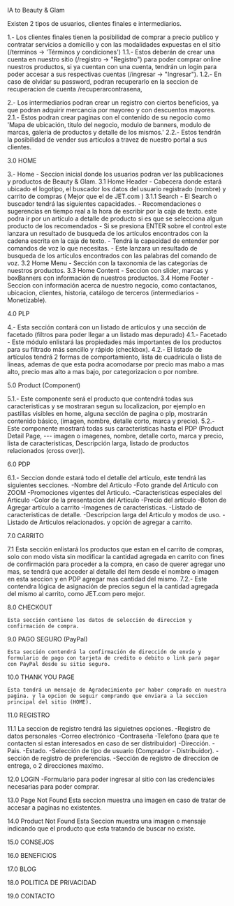 IA to Beauty & Glam

Existen 2 tipos de usuarios, clientes finales e intermediarios.

1.-   Los clientes finales tienen la posibilidad de comprar a precio publico y contratar servicios a domicilio y con las modalidades expuestas en el sitio (/terminos -> 'Términos y condiciones')
1.1.- Estos deberán de crear una cuenta en nuestro sitio (/registro -> "Registro") para poder comprar online nuestros productos, si ya cuentan con una cuenta, tendrán un login para poder accesar a sus respectivas cuentas (/ingresar -> "Ingresar").
1.2.- En caso de olvidar su password, podran recuperarlo en la seccion de recuperacion de cuenta /recuperarcontrasena,

2.-   Los intermediarios podran crear un registro con ciertos beneficios, ya que podran adquirir mercancia por mayoreo y con descuentos mayores.
2.1.- Estos podran crear paginas con el contenido de su negocio como 'Mapa de ubicación, titulo del negocio, modulo de banners, modulo de marcas, galeria de productos y detalle de los mismos.'
2.2.- Estos tendrán la posibilidad de vender sus artículos a travez de nuestro portal a sus clientes.

3.0 HOME

3.-   Home - Seccion inicial donde los usuarios podran ver las publicaciones y productos de Beauty & Glam.
3.1   Home Header - Cabecera donde estará ubicado el logotipo, el buscador los datos del usuario registrado (nombre) y carrito de compras ( Mejor que el de JET.com )
3.1.1 Search - El Search o buscador tendrá las siguientes capacidades.
        - Recomendaciones o sugerencias en tiempo real a la hora de escribir por la caja de texto. este podra ir por un artículo a detalle de producto si es que se selecciona algun producto de los recomendados
        - Si se presiona ENTER sobre el control este lanzara un resultado de busqueda de los artículos encontrados con la cadena escrita en la caja de texto.
        - Tendrá la capacidad de entender por comandos de voz lo que necesitas.
        - Este lanzara un resultado de busqueda de los artículos encontrados con las palabras del comando de voz.
3.2 Home Menu - Sección con la taxonomia de las categorías de nuestros productos.
3.3 Home Content - Seccion con slider, marcas y boxBanners con información de nuestros productos.
3.4 Home Footer - Seccion con información acerca de nuestro negocio, como contactanos, ubicacion, clientes, historia, catálogo de terceros (intermediarios - Monetizable).

4.0 PLP

4.-   Esta sección contará con un listado de artículos y una sección de facetado (filtros para poder llegar a un listado mas depurado)
4.1.- Facetado - Este módulo enlistará las propiedades más importantes de los productos para su filtrado más sencillo y rápido (checkbox).
4.2.- El listado de artículos tendrá 2 formas de comportamiento, lista de cuadricula o lista de lineas, ademas de que esta podra acomodarse por precio mas mabo a mas alto, precio mas alto a mas bajo, por categorizacion o por nombre.

5.0 Product (Component)

5.1.-  Este componente será el producto que contendrá todas sus caracteristicas y se mostraran segun su localizacion, por ejemplo en pastillas visibles en home, alguna sección de pagina o plp, mostrarán contenido básico, (imagen, nombre, detalle corto, marca y precio).
5.2.-  Este componente mostrará todas sus caracteristicas hasta el PDP (Product Detail Page, --- imagen o imagenes, nombre, detalle corto, marca y precio, lista de caracteristicas, Descripción larga, listado de productos relacionados (cross over)).


6.0 PDP

6.1.- Seccion donde estará todo el detalle del artículo, este tendrá las siguientes secciones.
      -Nombre del Articulo
      -Foto grande del Articulo con ZOOM
      -Promociones vigentes del Articulo.
      -Caracteristicas especiales del Articulo
      -Color de la presentacion del Articulo
      -Precio del artículo
      -Boton de Agregar artículo a carrito
      -Imagenes de caracteristicas.
      -Listado de caracteristicas de detalle.
      -Descripcion larga del Articulo y modos de uso.
      -Listado de Articulos relacionados. y opción de agregar a carrito.

7.0 CARRITO

7.1 Esta sección enlistará los productos que estan en el carrito de compras, solo con modo vista sin modificar la cantidad agregada en carrito con fines de confirmación para proceder a la compra, en caso de querer agregar uno mas, se tendrá que acceder al detalle del item desde el nombre o imagen en esta seccion y en PDP agregar mas cantidad del mismo.
7.2.- Este contendra lógica de asignación de precios segun el la cantidad agregada del mismo al carrito, como JET.com pero mejor.

8.0  CHECKOUT

    Esta sección contiene los datos de selección de direccion y confirmación de compra.

9.0  PAGO SEGURO (PayPal)

    Esta sección contendrá la confirmación de dirección de envío y formulario de pago con tarjeta de credito o debito o link para pagar con PayPal desde su sitio seguro.

10.0 THANK YOU PAGE

    Esta tendrá un mensaje de Agradecimiento por haber comprado en nuestra pagina. y la opcion de seguir comprando que enviara a la seccion principal del sitio (HOME).

11.0 REGISTRO

11.1 La seccion de registro tendrá las siguietnes opciones.
    -Registro de datos personales
      -Correo electrónico
      -Contraseña
      -Telefono (para que te contacten si estan interesados en caso de ser distribuidor)
      -Dirección.
      -Pais.
      -Estado.
    -Selección de tipo de usuario (Comprador - Distribuidor).
    -sección de registro de preferencias.
    -Sección de registro de direccion de entrega, o 2 direcciones maxímo.

12.0 LOGIN
    -Formulario para poder ingresar al sitio con las credenciales necesarias para poder comprar.

13.0 Page Not Found
    Esta seccion muestra una imagen en caso de tratar de accesar a paginas no existentes.

14.0 Product Not Found
    Esta Seccion muestra una imagen o mensaje indicando que el producto que esta tratando de buscar no existe.


15.0 CONSEJOS

16.0 BENEFICIOS

17.0 BLOG

18.0 POLITICA DE PRIVACIDAD

19.0 CONTACTO

